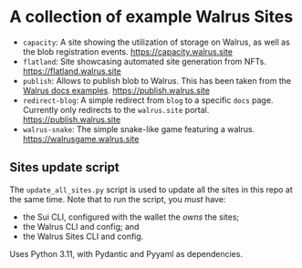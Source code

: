 # A collection of example Walrus Sites

- `capacity`: A site showing the utilization of storage on Walrus, as well as the blob registration events. https://capacity.walrus.site
- `flatland`: Site showcasing automated site generation from NFTs. https://flatland.walrus.site
- `publish`: Allows to publish blob to Walrus. This has been taken from the [Walrus docs
  examples](https://github.com/MystenLabs/walrus-docs/tree/main/examples/javascript). https://publish.walrus.site
- `redirect-blog`: A simple redirect from `blog` to a specific `docs` page. Currently only redirects to the `walrus.site`
  portal. https://publish.walrus.site
- `walrus-snake`: The simple snake-like game featuring a walrus. https://walrusgame.walrus.site

## Sites update script

The `update_all_sites.py` script is used to update all the sites in this repo at the same time.
Note that to run the script, you _must_ have:

* the Sui CLI, configured with the wallet the _owns_ the sites;
* the Walrus CLI and config; and
* the Walrus Sites CLI and config.

Uses Python 3.11, with Pydantic and Pyyaml as dependencies.
